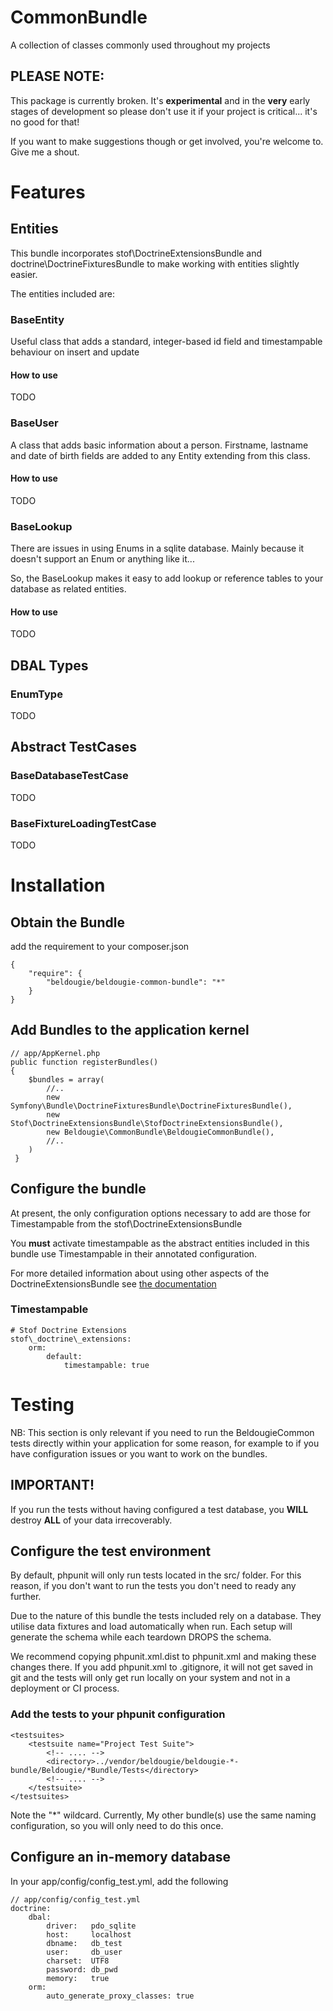 # CommonBundle

A collection of classes commonly used throughout my projects

## PLEASE NOTE:

This package is currently broken. It's **experimental** and in the **very** early stages of development so please don't use it if your project is critical... it's no good for that!

If you want to make suggestions though or get involved, you're welcome to. Give me a shout.

# Features
## Entities
This bundle incorporates stof\DoctrineExtensionsBundle and doctrine\DoctrineFixturesBundle to make working with entities slightly easier.

The entities included are:
### BaseEntity
Useful class that adds a standard, integer-based id field and timestampable behaviour on insert and update
#### How to use
 TODO

### BaseUser
A class that adds basic information about a person. Firstname, lastname and date of birth fields are added to any Entity extending from this class.
#### How to use
 TODO

### BaseLookup
There are issues in using Enums in a sqlite database. Mainly because it doesn't support an Enum or anything like it...

So, the BaseLookup makes it easy to add lookup or reference tables to your database as related entities.
#### How to use
 TODO

## DBAL Types
### EnumType
TODO

## Abstract TestCases
### BaseDatabaseTestCase 
TODO

### BaseFixtureLoadingTestCase
TODO

# Installation
## Obtain the Bundle 
add the requirement to your composer.json
	
	{
		"require": {
        	"beldougie/beldougie-common-bundle": "*"
    	}
    }

## Add Bundles to the application kernel
	// app/AppKernel.php
	public function registerBundles()
    {
        $bundles = array(
        	//..
        	new Symfony\Bundle\DoctrineFixturesBundle\DoctrineFixturesBundle(),
        	new Stof\DoctrineExtensionsBundle\StofDoctrineExtensionsBundle(),
        	new Beldougie\CommonBundle\BeldougieCommonBundle(),
        	//..
      	)
     }
	
## Configure the bundle
At present, the only configuration options necessary to add are those for Timestampable from the stof\DoctrineExtensionsBundle 

You **must** activate timestampable as the abstract entities included in this bundle use Timestampable in their annotated configuration.

For more detailed information about using other aspects of the DoctrineExtensionsBundle see [the documentation](https://github.com/stof/StofDoctrineExtensionsBundle/blob/master/Resources/doc/index.rst)
 
### Timestampable
	# Stof Doctrine Extensions
	stof\_doctrine\_extensions:
  		orm:
    		default:
      			timestampable: true

# Testing
NB: This section is only relevant if you need to run the BeldougieCommon tests directly within your application for some reason, for example to if you have configuration issues or you want to work on the bundles.

## IMPORTANT!
If you run the tests without having configured a test database, you **WILL** destroy **ALL** of your data irrecoverably.

## Configure the test environment
By default, phpunit will only run tests located in the src/ folder. For this reason, if you don't want to run the tests you don't need to ready any further.

Due to the nature of this bundle the tests included rely on a database. They utilise data fixtures and load automatically when run. Each setup will generate the schema while each teardown DROPS the schema.

We recommend copying phpunit.xml.dist to phpunit.xml and making these changes there. If you add phpunit.xml to .gitignore, it will not get saved in git and the tests will only get run locally on your system and not in a deployment or CI process.

### Add the tests to your phpunit configuration
	<testsuites>
        <testsuite name="Project Test Suite">
            <!-- .... -->
            <directory>../vendor/beldougie/beldougie-*-bundle/Beldougie/*Bundle/Tests</directory>
            <!-- .... -->
        </testsuite>
    </testsuites>
Note the "*" wildcard. Currently, My other bundle(s) use the same naming configuration, so you will only need to do this once.


## Configure an in-memory database
In your app/config/config_test.yml, add the following
 
 	// app/config/config_test.yml
	doctrine:
		dbal:
			driver:   pdo_sqlite
			host:     localhost
			dbname:   db_test
			user:     db_user
			charset:  UTF8
			password: db_pwd
			memory:   true
		orm:
			auto_generate_proxy_classes: true


